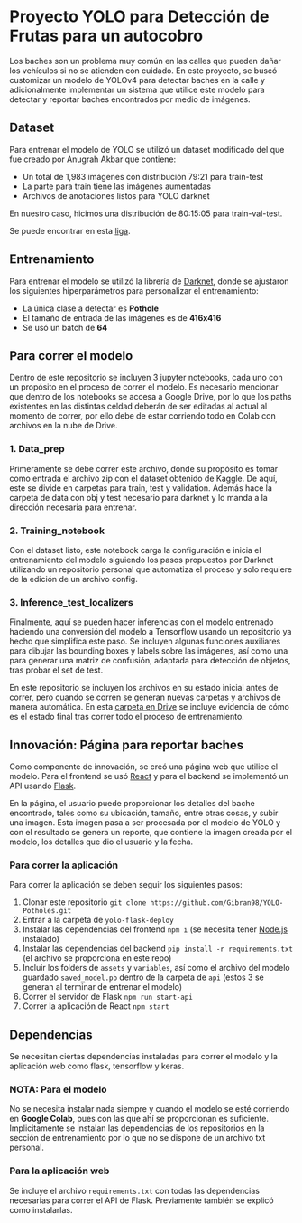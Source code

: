 # Proyecto YOLO para Detección de Frutas para un autocobro

Los baches son un problema muy común en las calles que pueden dañar los vehículos si no se atienden con cuidado. En este proyecto, se buscó customizar un modelo de YOLOv4 para detectar baches en la calle y adicionalmente implementar un sistema que utilice este modelo para detectar y reportar baches encontrados por medio de imágenes.

## Dataset
Para entrenar el modelo de YOLO se utilizó un dataset modificado del que fue creado por Anugrah Akbar que contiene:
* Un total de 1,983 imágenes con distribución 79:21 para train-test
* La parte para train tiene las imágenes aumentadas
* Archivos de anotaciones listos para YOLO darknet

En nuestro caso, hicimos una distribución de 80:15:05 para train-val-test.

Se puede encontrar en esta [liga](https://www.kaggle.com/datasets/anugrahakbar/potholes-detection-for-yolov4).

## Entrenamiento
Para entrenar el modelo se utilizó la librería de [Darknet](https://github.com/AlexeyAB/darknet), donde se ajustaron los siguientes hiperparámetros para personalizar el entrenamiento:
* La única clase a detectar es **Pothole**
* El tamaño de entrada de las imágenes es de **416x416**
* Se usó un batch de **64**

## Para correr el modelo
Dentro de este repositorio se incluyen 3 jupyter notebooks, cada uno con un propósito en el proceso de correr el modelo. Es necesario mencionar que dentro de los notebooks se accesa a Google Drive, por lo que los paths existentes en las distintas celdad deberán de ser editadas al actual al momento de correr, por ello debe de estar corriendo todo en Colab con archivos en la nube de Drive.

### 1. Data_prep
Primeramente se debe correr este archivo, donde su propósito es tomar como entrada el archivo zip con el dataset obtenido de Kaggle. De aquí, este se divide en carpetas para train, test y validation. Además hace la carpeta de data con obj y test necesario para darknet y lo manda a la dirección necesaria para entrenar. 

### 2. Training_notebook
Con el dataset listo, este notebook carga la configuración e inicia el entrenamiento del modelo siguiendo los pasos propuestos por Darknet utilizando un repositorio personal que automatiza el proceso y solo requiere de la edición de un archivo config.

### 3. Inference_test_localizers
Finalmente, aquí se pueden hacer inferencias con el modelo entrenado haciendo una conversión del modelo a Tensorflow usando un repositorio ya hecho que simplifica este paso. Se incluyen algunas funciones auxiliares para dibujar las bounding boxes y labels sobre las imágenes, así como una para generar una matriz de confusión, adaptada para detección de objetos, tras probar el set de test.

En este repositorio se incluyen los archivos en su estado inicial antes de correr, pero cuando se corren se generan nuevas carpetas y archivos de manera automática. En esta [carpeta en Drive](https://drive.google.com/drive/folders/1-XnuVvEzWoMUx0TYYIvuwMWWeIc5B6sN?usp=sharing) se incluye evidencia de cómo es el estado final tras correr todo el proceso de entrenamiento.

## Innovación: Página para reportar baches
Como componente de innovación, se creó una página web que utilice el modelo. Para el frontend se usó [React](https://reactjs.org/) y para el backend se implementó un API usando [Flask](https://flask.palletsprojects.com/en/2.1.x/).

En la página, el usuario puede proporcionar los detalles del bache encontrado, tales como su ubicación, tamaño, entre otras cosas, y subir una imagen. Esta imagen pasa a ser procesada por el modelo de YOLO y con el resultado se genera un reporte, que contiene la imagen creada por el modelo, los detalles que dio el usuario y la fecha.

### Para correr la aplicación
Para correr la aplicación se deben seguir los siguientes pasos:
1. Clonar este repositorio `git clone https://github.com/Gibran98/YOLO-Potholes.git`
2. Entrar a la carpeta de `yolo-flask-deploy`
3. Instalar las dependencias del frontend `npm i` (se necesita tener [Node.js](https://nodejs.org/en/) instalado)
4. Instalar las dependencias del backend `pip install -r requirements.txt` (el archivo se proporciona en este repo)
5. Incluir los folders de `assets` y `variables`, así como el archivo del modelo guardado `saved_model.pb` dentro de la carpeta de `api` (estos 3 se generan al terminar de entrenar el modelo)
6. Correr el servidor de Flask `npm run start-api`
7. Correr la aplicación de React `npm start`

## Dependencias
Se necesitan ciertas dependencias instaladas para correr el modelo y la aplicación web como flask, tensorflow y keras. 

### NOTA: Para el modelo
No se necesita instalar nada siempre y cuando el modelo se esté corriendo en **Google Colab**, pues con las que ahí se proporcionan es suficiente. Implicitamente se instalan las dependencias de los repositorios en la sección de entrenamiento por lo que no se dispone de un archivo txt personal.

### Para la aplicación web
Se incluye el archivo `requirements.txt` con todas las dependencias necesarias para correr el API de Flask. Previamente también se explicó como instalarlas.
